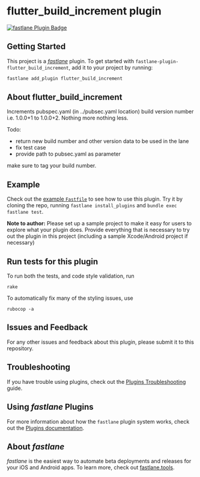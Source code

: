 # flutter_build_increment plugin

[![fastlane Plugin Badge](https://rawcdn.githack.com/fastlane/fastlane/master/fastlane/assets/plugin-badge.svg)](https://rubygems.org/gems/fastlane-plugin-flutter_build_increment)

## Getting Started

This project is a [_fastlane_](https://github.com/fastlane/fastlane) plugin. To get started with `fastlane-plugin-flutter_build_increment`, add it to your project by running:

```bash
fastlane add_plugin flutter_build_increment
```

## About flutter_build_increment

Increments pubspec.yaml (in ../pubsec.yaml location) build version number i.e. 1.0.0+1 to 1.0.0+2. Nothing more nothing less.

Todo: 
- return new build number and other version data to be used in the lane
- fix test case
- provide path to pubsec.yaml as parameter

make sure to tag your build number.

## Example

Check out the [example `Fastfile`](fastlane/Fastfile) to see how to use this plugin. Try it by cloning the repo, running `fastlane install_plugins` and `bundle exec fastlane test`.

**Note to author:** Please set up a sample project to make it easy for users to explore what your plugin does. Provide everything that is necessary to try out the plugin in this project (including a sample Xcode/Android project if necessary)

## Run tests for this plugin

To run both the tests, and code style validation, run

```
rake
```

To automatically fix many of the styling issues, use
```
rubocop -a
```

## Issues and Feedback

For any other issues and feedback about this plugin, please submit it to this repository.

## Troubleshooting

If you have trouble using plugins, check out the [Plugins Troubleshooting](https://docs.fastlane.tools/plugins/plugins-troubleshooting/) guide.

## Using _fastlane_ Plugins

For more information about how the `fastlane` plugin system works, check out the [Plugins documentation](https://docs.fastlane.tools/plugins/create-plugin/).

## About _fastlane_

_fastlane_ is the easiest way to automate beta deployments and releases for your iOS and Android apps. To learn more, check out [fastlane.tools](https://fastlane.tools).
